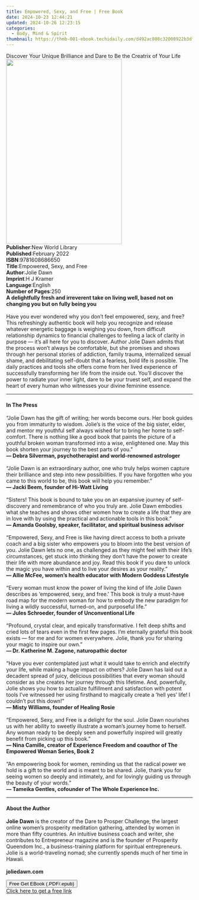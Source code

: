 ```yaml
---
title: Empowered, Sexy, and Free | Free Book
date: 2024-10-23 12:44:21
updated: 2024-10-26 12:23:15
categories:
  - Body, Mind & Spirit
thumbnail: https://thmb-001-ebook.techidaily.com/d492ac808c32008922b3df75ec65135df659d7fcd07ffd3e596333fc4dece691.jpg
---
```

<main id="book-container">
  <div class="flex flex-col">
    <div class="book-brief flex-1 py-6 px-4 sm:p-6 md:py-10 md:px-8">
      <!-- brief-->
      <div class="book-brief-main">
        Discover Your Unique Brilliance and Dare to Be the Creatrix of Your Life
      </div>
    </div>
    <div
      class="book-meta-info flex-1 grid gap-4 col-start-1 col-end-3 row-start-1 sm:mb-6 sm:grid-cols-4 lg:gap-6 lg:col-start-2 lg:row-end-6 lg:row-span-6 lg:mb-0"
    >
      <div
        class="book-meta-info-left place-content-center mt-4 p-4 text-sm leading-6 col-start-2 col-span-2 dark:text-slate-400"
      >
        <img
          class="w-full h-500 object-cover rounded-lg sm:h-255 sm:col-span-2 lg:col-span-full"
          src="https://img-001-ebook.techidaily.com/405c7145d631be174176857ee252a27036a52ba056c7b1d7e9da6334b8d50bb4.jpg"
          alt=""
          width="312"
          height="500"
        />
      </div>
      <div
        class="book-meta-info-right mt-2 col-start-1 row-start-2 col-span-3 self-center"
      >
        <!-- meta data  -->
        <div class="flex flex-col px-4 md:px-8">
          <div class="flex-1">
            <strong>Publisher</strong>:<span class="px-2"
              >New World Library</span
            >
          </div>
          <div class="flex-1">
            <strong>Published</strong>:<span class="px-2">February 2022</span>
          </div>
          <div class="flex-1">
            <strong>ISBN</strong>:<span class="px-2">9781608686650</span>
          </div>
          <div class="flex-1">
            <strong>Title</strong>:<span class="px-2"
              >Empowered, Sexy, and Free</span
            >
          </div>
          <div class="flex-1">
            <strong>Author</strong>:<span class="px-2">Jolie Dawn</span>
          </div>
          <div class="flex-1">
            <strong>Imprint</strong>:<span class="px-2">H J Kramer</span>
          </div>
          <div class="flex-1">
            <strong>Language</strong>:<span class="px-2">English</span>
          </div>
          <div class="flex-1">
            <strong>Number of Pages</strong>:<span class="px-2">250</span>
          </div>
        </div>
      </div>
    </div>
    <div class="book-description flex-1 py-6 px-4 sm:p-6 md:py-10 md:px-8">
      <div class="book-description-main">
        <div accordion-content="" id="description">
          <strong
            >A delightfully fresh and irreverent take on living well, based not
            on changing you but on fully being you</strong
          ><br />
          <br />Have you ever wondered why you don’t feel empowered, sexy, and
          free? This refreshingly authentic book will help you recognize and
          release whatever energetic baggage is weighing you down, from
          difficult relationship dynamics to financial challenges to feeling a
          lack of clarity in purpose — it’s all here for you to discover. Author
          Jolie Dawn admits that the process won’t always be comfortable, but
          she promises and shows through her personal stories of addiction,
          family trauma, internalized sexual shame, and debilitating self-doubt
          that a fearless, bold life is possible. The daily practices and tools
          she offers come from her lived experience of successfully transforming
          her life from the inside out. You’ll discover the power to radiate
          your inner light, dare to be your truest self, and expand the heart of
          every human who witnesses your divine feminine essence.<br />
        </div>
      </div>
    </div>
    <div class="book-excerpts flex-1 py-6 px-4 sm:p-6 md:py-10 md:px-8">
      <!-- excerpts-->
      <div class="book-excerpts-main">
        <hr />
        <h4 class="placeholder placeholder-heading">
          <span>In The Press</span>
        </h4>
        <p>
          “Jolie Dawn has the gift of writing; her words become ours. Her book
          guides you from immaturity to wisdom. Jolie’s is the voice of the big
          sister, elder, and mentor my youthful self always wished for to bring
          her home to self-comfort. There is nothing like a good book that
          paints the picture of a youthful broken woman transformed into a wise,
          enlightened one. May this book shorten your journey to the best parts
          of you.”<br />
          <strong
            >— Debra Silverman, psychotherapist and world-renowned astrologer
            <br /> </strong
          ><br />
          “Jolie Dawn is an extraordinary author, one who truly helps women
          capture their brilliance and step into new possibilities. If you have
          forgotten who you came to this world to be, this book will help you
          remember.”<br />
          <strong>— Jacki Beem, founder of Hi-Watt Living<br /> </strong><br />
          “Sisters! This book is bound to take you on an expansive journey of
          self-discovery and remembrance of who you truly are. Jolie Dawn
          embodies what she teaches and shows other women how to create a life
          that they are in love with by using the practical and actionable tools
          in this book.”<br />
          <strong
            >— Amanda Goolsby, speaker, facilitator, and spiritual business
            advisor<br /> </strong
          ><br />
          “Empowered, Sexy, and Free is like having direct access to both a
          private coach and a big sister who empowers you to bloom into the best
          version of you. Jolie Dawn lets no one, as challenged as they might
          feel with their life’s circumstances, get stuck into thinking they
          don’t have the power to create their life with more abundance and joy.
          Read this book if you dare to unlock the magic you have within and to
          live your desires as your reality.”<br />
          <strong
            >— Allie McFee, women’s health educator with Modern Goddess
            Lifestyle<br /> </strong
          ><br />
          “Every woman must know the power of living the kind of life Jolie Dawn
          describes as ‘empowered, sexy, and free.’ This book is truly a
          must-have road map for the modern woman for how to embody the new
          paradigm for living a wildly successful, turned-on, and purposeful
          life.”<br />
          <strong
            >— Jules Schroeder, founder of Unconventional Life<br /> </strong
          ><br />
          “Profound, crystal clear, and epically transformative. I felt deep
          shifts and cried lots of tears even in the first few pages. I’m
          eternally grateful this book exists — for me and for women everywhere.
          Jolie, thank you for sharing your magic to inspire our own.”<br />
          <strong>— Dr. Katherine M. Zagone, naturopathic doctor <br /> </strong
          ><br />
          “Have you ever contemplated just what it would take to enrich and
          electrify your life, while making a huge impact on others? Jolie Dawn
          has laid out a decadent spread of juicy, delicious possibilities that
          every woman should consider as she creates her journey through this
          lifetime. And, powerfully, Jolie shows you how to actualize
          fulfillment and satisfaction with potent tools I’ve witnessed her
          using firsthand to magically create a ‘hell yes’ life! I couldn’t put
          this down!”<br />
          <strong>— Misty Williams, founder of Healing Rosie<br /> </strong
          ><br />
          “Empowered, Sexy, and Free is a delight for the soul. Jolie Dawn
          nourishes us with her ability to sweetly illustrate a woman’s journey
          home to herself. Any woman ready to be deeply seen and powerfully
          inspired will greatly benefit from picking up this book.”<br />
          <strong
            >— Nina Camille, creator of Experience Freedom and coauthor of The
            Empowered Woman Series, Book 2<br /> </strong
          ><br />
          “An empowering book for women, reminding us that the radical power we
          hold is a gift to the world and is meant to be shared. Jolie, thank
          you for seeing women so deeply and intimately, and for lovingly
          guiding us through the beauty of your words.”<br />
          <strong
            >— Tameika Gentles, cofounder of The Whole Experience Inc.</strong
          ><br />
        </p>
      </div>
    </div>
    <div class="book-about-author flex-1 py-6 px-4 sm:p-6 md:py-10 md:px-8">
      <!-- about author-->
      <div class="book-main-author-main">
        <hr />
        <h4 class="placeholder placeholder-heading">
          <span>About the Author</span>
        </h4>
        <p>
          <strong>Jolie Dawn</strong> is the creator of the Dare to Prosper
          Challenge, the largest online women’s prosperity meditation gathering,
          attended by women in more than fifty countries. An intuitive business
          coach and writer, she contributes to Entrepreneur magazine and is the
          founder of Prosperity Queendom Inc., a business-training platform for
          spiritual entrepreneurs. Jolie is a world-traveling nomad; she
          currently spends much of her time in Hawaii.<br />
          <br />
          <strong>joliedawn.com</strong>
        </p>
      </div>
    </div>
    <div class="book-free-get flex-1 py-6 px-4 sm:p-6 md:py-10 md:px-8">
      <button
        id="btn-free-get"
        class="bg-blue-500 hover:bg-blue-700 text-white font-bold py-2 px-4 rounded"
      >
        Free Get EBook (.PDF/.epub)
      </button>
      <div id="countdown-display" class="px-2 text-lg mt-2"></div>
      <a
        id="free-link"
        class="hidden bg-blue-500 hover:bg-blue-700 text-white font-bold py-2 px-4 rounded"
        href="https://www.ebooks.com/en-us/book/210439344/empowered-sexy-and-free/jolie-dawn/"
        target="_blank"
        >Click here to get a free link</a
      >
    </div>
    <script>
      let countdownTime = 0;
      let countdownInterval = null;
      document
        .getElementById('btn-free-get')
        .addEventListener('click', startCountdown);
      function startCountdown() {
        countdownTime = new Date().getTime() + 60000 * 3;
        countdownInterval = setInterval(updateCountdown, 1000);
        document.getElementById('btn-free-get').disabled = true;
        document
          .getElementById('btn-free-get')
          .classList.add('bg-gray-500', 'cursor-not-allowed');
      }
      function updateCountdown() {
        let currentTime = new Date().getTime();
        let timeLeft = countdownTime - currentTime;
        let secondsLeft = Math.floor(timeLeft / 1000);
        document.getElementById('countdown-display').innerHTML =
          `Remaining time: ${secondsLeft} seconds.`;
        if (secondsLeft <= 0) {
          clearInterval(countdownInterval);
          document.getElementById('btn-free-get').classList.add('hidden');
          document.getElementById('free-link').classList.remove('hidden');
          document.getElementById('countdown-display').innerHTML = '';
        }
      }
    </script>
  </div>
</main>
